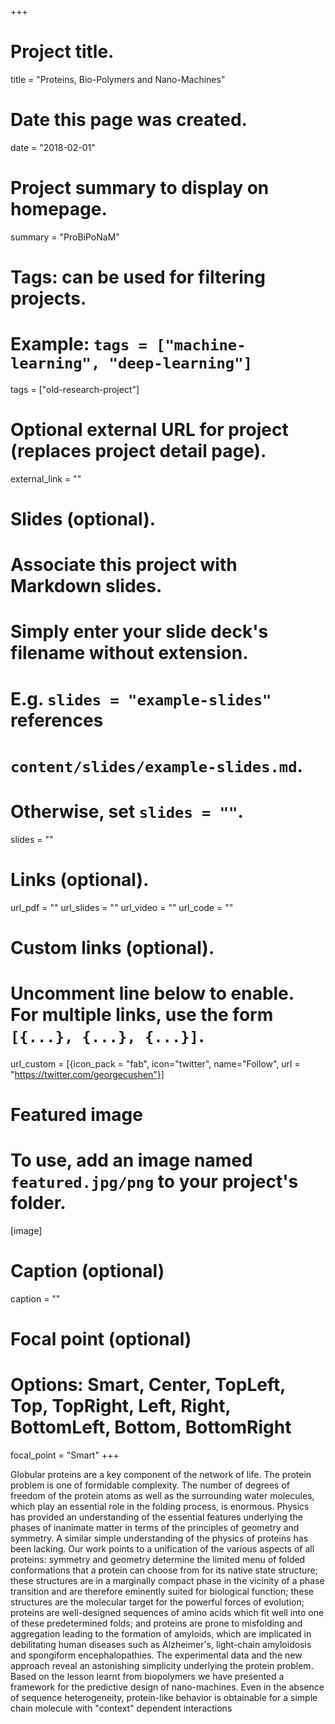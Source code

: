 +++
# Project title.
title = "Proteins, Bio-Polymers and Nano-Machines"

# Date this page was created.
date = "2018-02-01"

# Project summary to display on homepage.
summary = "ProBiPoNaM"

# Tags: can be used for filtering projects.
# Example: `tags = ["machine-learning", "deep-learning"]`
tags = ["old-research-project"]

# Optional external URL for project (replaces project detail page).
external_link = ""

# Slides (optional).
#   Associate this project with Markdown slides.
#   Simply enter your slide deck's filename without extension.
#   E.g. `slides = "example-slides"` references
#   `content/slides/example-slides.md`.
#   Otherwise, set `slides = ""`.
slides = ""

# Links (optional).
url_pdf = ""
url_slides = ""
url_video = ""
url_code = ""

# Custom links (optional).
#   Uncomment line below to enable. For multiple links, use the form `[{...}, {...}, {...}]`.
url_custom = [{icon_pack = "fab", icon="twitter", name="Follow", url = "https://twitter.com/georgecushen"}]

# Featured image
# To use, add an image named `featured.jpg/png` to your project's folder.
[image]
  # Caption (optional)
  caption = ""

  # Focal point (optional)
  # Options: Smart, Center, TopLeft, Top, TopRight, Left, Right, BottomLeft, Bottom, BottomRight
  focal_point = "Smart"
+++

Globular proteins are a key component of the network of life. The protein problem is one of formidable complexity. The number of degrees of freedom of the protein atoms as well as the surrounding water molecules, which play an essential role in the folding process, is enormous. Physics has provided an understanding of the essential features underlying the phases of inanimate matter in terms of the principles of geometry and symmetry. A similar simple understanding of the physics of proteins has been lacking. Our work points to a unification of the various aspects of all proteins: symmetry and geometry determine the limited menu of folded conformations that a protein can choose from for its native state structure; these structures are in a marginally compact phase in the vicinity of a phase transition and are therefore eminently suited for biological function; these structures are the molecular target for the powerful forces of evolution; proteins are well-designed sequences of amino acids which fit well into one of these predetermined folds; and proteins are prone to misfolding and aggregation leading to the formation of amyloids, which are implicated in debilitating human diseases such as Alzheimer's, light-chain amyloidosis and spongiform encephalopathies. The experimental data and the new approach reveal an astonishing simplicity underlying the protein problem. Based on the lesson learnt from biopolymers we have presented a framework for the predictive design of nano-machines. Even in the absence of sequence heterogeneity, protein-like behavior is obtainable for a simple chain molecule with "context" dependent interactions

<!--MANCA PEOPLE E COLLABORATORS-->
